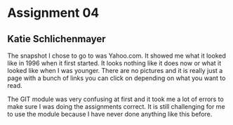 # Assignment 04
## Katie Schlichenmayer

The snapshot I chose to go to was Yahoo.com. It showed me what it looked like in 1996 when it first started. It looks nothing like it does now or what it looked like when I was younger. There are no pictures and it is really just a page with a bunch of links you can click on depending on what you want to read. 

The GIT module was very confusing at first and it took me a lot of errors to make sure I was doing the assignments correct. It is still challenging for me to use the module because I have never done anything like this before.
